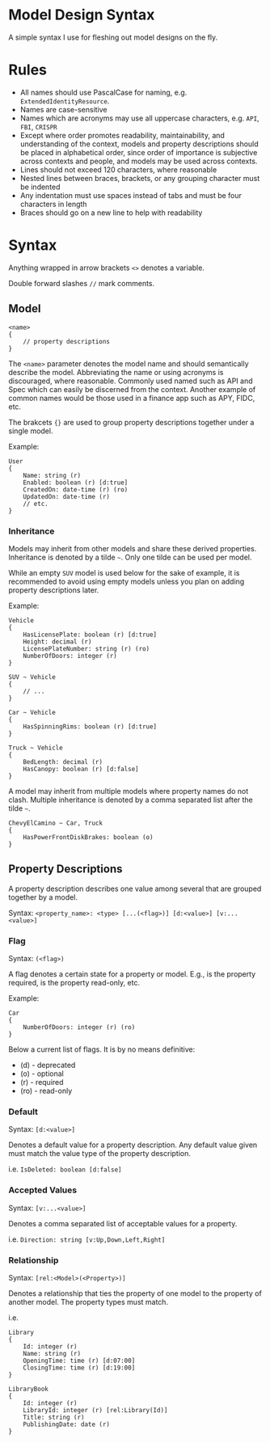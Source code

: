 # Model Design Syntax

A simple syntax I use for fleshing out model designs on the fly.

# Rules

- All names should use PascalCase for naming, e.g. `ExtendedIdentityResource`.
- Names are case-sensitive
- Names which are acronyms may use all uppercase characters, e.g. `API`, `FBI`, `CRISPR`
- Except where order promotes readability, maintainability, and understanding of the context, models and property descriptions should be placed in alphabetical order, since order of importance is subjective across contexts and people, and models may be used across contexts.
- Lines should not exceed 120 characters, where reasonable
- Nested lines between braces, brackets, or any grouping character must be indented
- Any indentation must use spaces instead of tabs and must be four characters in length
- Braces should go on a new line to help with readability

# Syntax

Anything wrapped in arrow brackets `<>` denotes a variable.

Double forward slashes `//` mark comments.

## Model

```
<name>
{
    // property descriptions
}
```

The `<name>` parameter denotes the model name and should semantically describe the model. Abbreviating the name or using acronyms is discouraged, where reasonable. Commonly used named such as API and Spec which can easily be discerned from the context. Another example of common names would be those used in a finance app such as APY, FIDC, etc.

The brakcets `{}` are used to group property descriptions together under a single model.

Example:

```
User
{
    Name: string (r)
    Enabled: boolean (r) [d:true]
    CreatedOn: date-time (r) (ro)
    UpdatedOn: date-time (r)
    // etc.
}
```

### Inheritance

Models may inherit from other models and share these derived properties. Inheritance is denoted by a tilde `~`. Only one tilde can be used per model.

While an empty `SUV` model is used below for the sake of example, it is recommended to avoid using empty models unless you plan on adding property descriptions later.

Example:

```
Vehicle
{
    HasLicensePlate: boolean (r) [d:true]
    Height: decimal (r)
    LicensePlateNumber: string (r) (ro)
    NumberOfDoors: integer (r)
}

SUV ~ Vehicle
{
    // ...
}

Car ~ Vehicle
{
    HasSpinningRims: boolean (r) [d:true]
}

Truck ~ Vehicle
{
    BedLength: decimal (r)
    HasCanopy: boolean (r) [d:false]
}
```

A model may inherit from multiple models where property names do not clash. Multiple inheritance is denoted by a comma separated list after the tilde `~`.

```
ChevyElCamino ~ Car, Truck
{
    HasPowerFrontDiskBrakes: boolean (o)
}
```

## Property Descriptions

A property description describes one value among several that are grouped together by a model.

Syntax: `<property_name>: <type> [...(<flag>)] [d:<value>] [v:...<value>]`

### Flag

Syntax: `(<flag>)`

A flag denotes a certain state for a property or model. E.g., is the property required, is the property read-only, etc.

Example:

```
Car
{
    NumberOfDoors: integer (r) (ro)
}
```

Below a current list of flags. It is by no means definitive:

- (d) - deprecated
- (o) - optional
- (r) - required
- (ro) - read-only

### Default

Syntax: `[d:<value>]`

Denotes a default value for a property description. Any default value given must match the value type of the property description.

i.e. `IsDeleted: boolean [d:false]`

### Accepted Values

Syntax: `[v:...<value>]`

Denotes a comma separated list of acceptable values for a property.

i.e. `Direction: string [v:Up,Down,Left,Right]`

### Relationship

Syntax: `[rel:<Model>(<Property>)]`

Denotes a relationship that ties the property of one model to the property of another model. The property types must match.

i.e.

```
Library
{
    Id: integer (r)
    Name: string (r)
    OpeningTime: time (r) [d:07:00]
    ClosingTime: time (r) [d:19:00]
}

LibraryBook
{
    Id: integer (r)
    LibraryId: integer (r) [rel:Library(Id)]
    Title: string (r)
    PublishingDate: date (r)
}
```
